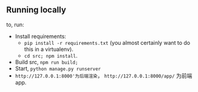 ## Running locally

to, run:

- Install requirements: 
    - `pip install -r requirements.txt` (you almost certainly want to do this in a virtualenv).
    - `cd src; npm install`.
- Build src, `npm run build;`
- Start, `python manage.py runserver`
- `http://127.0.0.1:8000'为后端渲染`， `http://127.0.0.1:8000/app/` 为前端 app.

